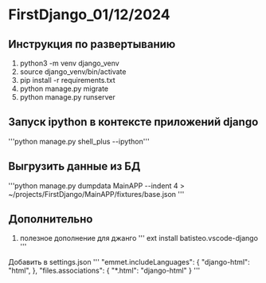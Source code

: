 # FirstDjango_01/12/2024
## Инструкция по развертыванию
1. python3 -m venv django_venv
2. source django_venv/bin/activate
3. pip install -r requirements.txt
4. python manage.py migrate
5. python manage.py runserver

## Запуск ipython в контексте приложений django
'''python manage.py shell_plus --ipython'''

## Выгрузить данные из БД
'''python manage.py dumpdata MainAPP --indent 4 > ~/projects/FirstDjango/MainAPP/fixtures/base.json
'''

## Дополнительно
1. полезное дополнение для джанго
'''
ext install batisteo.vscode-django
'''

Добавить в settings.json
'''
"emmet.includeLanguages": {
    "django-html": "html",
},
"files.associations": {
    "*.html": "django-html"
}
'''